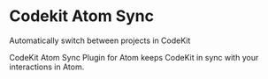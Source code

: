 # Codekit Atom Sync

Automatically switch between projects in CodeKit

CodeKit Atom Sync Plugin for Atom keeps CodeKit in sync with your interactions in Atom.